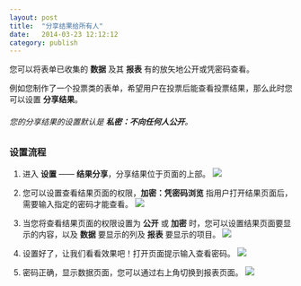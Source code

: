 ```yaml
---
layout: post
title:  "分享结果给所有人"
date:   2014-03-23 12:12:12
category: publish
---
```


您可以将表单已收集的 **数据** 及其 **报表** 有的放矢地公开或凭密码查看。

例如您制作了一个投票类的表单，希望用户在投票后能查看投票结果，那么此时您可以设置 **分享结果**。

###### 您的分享结果的设置默认是 **私密：不向任何人公开**。

### 设置流程

1. 进入 **设置** —— **结果分享**，分享结果位于页面的上部。
	![](http://jinshuju-help-pics.b0.upaiyun.com/images/share-result-index.png)

1. 您可以设置查看结果页面的权限，**加密：凭密码浏览** 指用户打开结果页面后，需要输入指定的密码才能查看。
	![](http://jinshuju-help-pics.b0.upaiyun.com/images/share-result-auth.png)
   
2. 当您将查看结果页面的权限设置为 **公开** 或 **加密** 时，您可以设置结果页面要显示的内容，以及 **数据** 要显示的列及 **报表** 要显示的项目。
   ![](http://jinshuju-help-pics.b0.upaiyun.com/images/share-result-content.png)

3. 设置好了，让我们看看效果吧！打开页面提示输入查看密码。
   ![](http://jinshuju-help-pics.b0.upaiyun.com/images/share-result-pass.png)

4. 密码正确，显示数据页面，您可以通过右上角切换到报表页面。
   ![](http://jinshuju-help-pics.b0.upaiyun.com/images/share-result-data.png)
